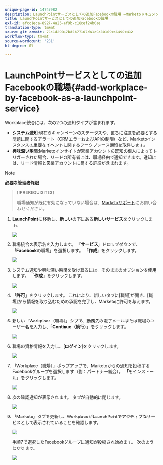 ```yaml
---
unique-page-id: 14745982
description: LaunchPointサービスとしての追加Facebookの職場 —Marketoドキュメント — 製品ドキュメント
title: LaunchPointサービスとしての追加Facebookの職場
exl-id: afcc1eca-8927-4a25-af9b-c18cef24b0ae
translation-type: tm+mt
source-git-commit: 72e1d29347bd5b77107da1e9c30169cb6490c432
workflow-type: tm+mt
source-wordcount: '281'
ht-degree: 0%

---
```


# LaunchPointサービスとしての追加Facebookの職場{#add-workplace-by-facebook-as-a-launchpoint-service}

Workplace統合には、次の2つの通知タイプが含まれます。

* **システム通知**:現在のキャンペーンのステータスや、直ちに注意を必要とする問題に関するアラート（CRMエラーおよびAPIの制限）など、Marketoインスタンスの重要なイベントに関するワークプレース通知を取得します。
* **興味深い瞬間**:Marketoインサイトが営業アカウントの既知の個人によってトリガーされた場合、リードの所有者には、職場経由で通知できます。通知には、リード情報と営業アカウントに関する詳細が含まれます。

>[!NOTE]
>
>**必要な管理者権限**

>[!PREREQUISITES]
>
>職場通知が既に有効になっていない場合は、[Marketoサポート](https://nation.marketo.com/t5/Support/ct-p/Support)にお問い合わせください。

1. **LaunchPoint**&#x200B;に移動し、**新しい**&#x200B;の下にある&#x200B;**新しいサービス**&#x200B;をクリックします。

   ![](assets/image2017-11-27-14-3a13-3a18-1.png)

1. 職場統合の表示名を入力します。 「**サービス**」ドロップダウンで、「**Facebook**&#x200B;の職場」を選択します。 「**作成**」をクリックします。

   ![](assets/newservice.png)

1. システム通知や興味深い瞬間を受け取るには、そのままのオプションを使用します。 「**作成**」をクリックします。

   ![](assets/create.png)

1. 「**許可**」をクリックします。 これにより、新しいタブに[職場]が開き、[職場]から情報を取り込むための承認を完了し、Marketoに許可を与えます。

   ![](assets/authorize.png)

1. 新しい「Workplace（職場）」タブで、勤務先の電子メールまたは職場のユーザー名を入力し、「**Continue（続行**）」をクリックします。

   ![](assets/workplacelogin.png)

1. 職場の資格情報を入力し、[**ログイン**]をクリックします。

   ![](assets/workplacelogininfo.png)

1. 「Workplace（職場）」ポップアップで、Marketoからの通知を投稿するFacebookグループを選択します（例：パートナー統合）。 **「**&#x200B;をインストール」をクリックします。

   ![](assets/installmarketo.png)

1. 次の確認通知が表示されます。 タブが自動的に閉じます。

   ![](assets/success.png)

1. 「Marketo」タブを更新し、WorkplaceがLaunchPointでアクティブなサービスとして表示されていることを確認します。

   ![](assets/confirm.png)

   手順7で選択したFacebookグループに通知が投稿され始めます。 次のようになります。

   ![](assets/example.png)
